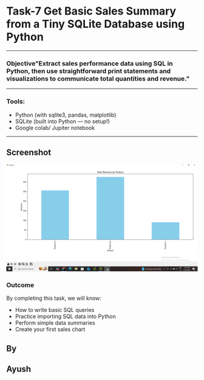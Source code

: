 # Task-7 Get Basic Sales Summary from a Tiny SQLite Database using Python
---

### Objective"Extract sales performance data using SQL in Python, then use straightforward print statements and visualizations to communicate total quantities and revenue."

---

### Tools:
- Python (with sqlite3, pandas, matplotlib)
- SQLite (built into Python — no setup!)
- Google colab/ Jupiter notebook

---
## Screenshot
![image](https://github.com/CodeWizardAyush/Task-7/blob/main/Screenshot/Screenshot%20(1).png)


### Outcome
By completing this task, we will know:
- How to write basic SQL queries
- Practice importing SQL data into Python
- Perform simple data summaries
- Create your first sales chart

## By
## Ayush
